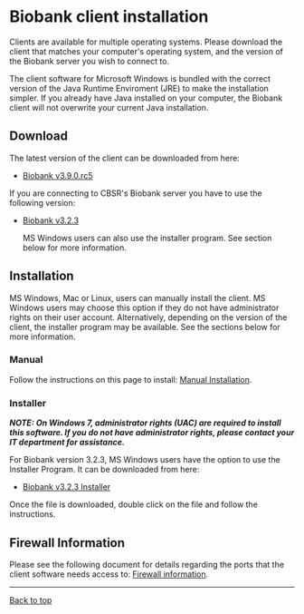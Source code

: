 # Biobank client installation

Clients are available for multiple operating systems. Please download the client that matches your
computer's operating system, and the version of the Biobank server you wish to connect to.

The client software for Microsoft Windows is bundled with the correct version of the Java Runtime
Enviroment (JRE) to make the installation simpler.  If you already have Java installed on your
computer, the Biobank client will not overwrite your current Java installation.

## Download

The latest version of the client can be downloaded from here:

* [Biobank v3.9.0.rc5](http://aicml-med.cs.ualberta.ca/CBSR/Biobank_v3.9.0/)

If you are connecting to CBSR's Biobank server you have to use the following version:

* [Biobank v3.2.3](http://aicml-med.cs.ualberta.ca/CBSR/BioBank_v3.2.3/)

    MS Windows users can also use the installer program. See section below for more information.


## Installation

MS Windows, Mac or Linux, users can manually install the client.  MS Windows users may choose this
option if they do not have administrator rights on their user account. Alternatively, depending on
the version of the client, the installer program may be available. See the sections below for more
information.

### Manual

Follow the instructions on this page to install: [Manual Installation](client_manual_installation.md).

### Installer

**_NOTE: On Windows 7, administrator rights (UAC) are required to install this software. If you do
not have administrator rights, please contact your IT department for assistance._**

For Biobank version 3.2.3, MS Windows users have the option to use the Installer Program. It can be
downloaded from here:

* [Biobank v3.2.3 Installer](http://aicml-med.cs.ualberta.ca/CBSR/BioBank_v3.2.3/BioBankInstaller-3.2.3_with_jre.exe)

Once the file is downloaded, double click on the file and follow the instructions.

## Firewall Information

Please see the following document for details regarding the ports that the client software needs
access to: [Firewall information](firewall_information.md).

****

[Back to top](../README.md)
